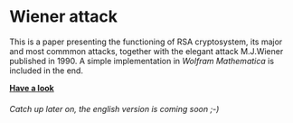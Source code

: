# Wiener attack
This is a paper presenting the functioning of RSA cryptosystem, its major and most commmon attacks, together with the elegant attack M.J.Wiener published in 1990. A simple implementation in *Wolfram Mathematica* is included in the end.

<script src='pdf_object/pdfobject.js'></script>
<script>
PDFObject.embed("https://github.com/MatteoGiorgi/wiener_attack/blob/master/wiener_attack.pdf");
</script>

<b>[Have a look](https://nbviewer.jupyter.org/github/MatteoGiorgi/Wiener-Attack/blob/master/wiener_attack.pdf)</b>

###### Catch up later on, the english version is coming soon ;-)
